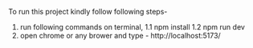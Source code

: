 To run this project kindly follow following steps-
1. run following commands on terminal,
   1.1 npm install
   1.2 npm run dev
2. open chrome or any brower and type - http://localhost:5173/
